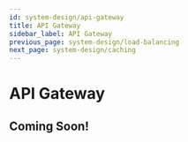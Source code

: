 ```yaml
---
id: system-design/api-gateway
title: API Gateway
sidebar_label: API Gateway
previous_page: system-design/load-balancing
next_page: system-design/caching
---
```


# API Gateway

## Coming Soon!